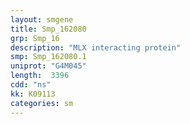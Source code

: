 ```yaml
---
layout: smgene
title: Smp_162080
grp: Smp_16
description: "MLX interacting protein"
smp: Smp_162080.1
uniprot: "G4M045"
length:  3396
cdd: "ns"
kk: K09113
categories: sm
---
```

